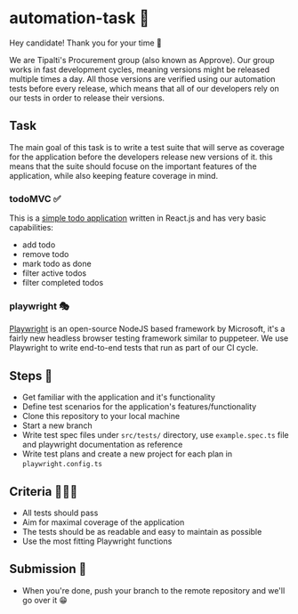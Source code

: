 # automation-task 🤖

Hey candidate! Thank you for your time 🙂

We are Tipalti's Procurement group (also known as Approve).
Our group works in fast development cycles, meaning versions might be released multiple times a day.
All those versions are verified using our automation tests before every release, which means that all of our developers rely on our tests in order to release their versions.

## Task
The main goal of this task is to write a test suite that will serve as coverage for the application before the developers release new versions of it.
this means that the suite should focuse on the important features of the application, while also keeping feature coverage in mind.

### todoMVC ✅
This is a [simple todo application](https://todomvc.com/examples/react/#/) written in React.js and has very basic capabilities:
- add todo
- remove todo
- mark todo as done
- filter active todos
- filter completed todos

### playwright 🎭
[Playwright](https://playwright.dev/docs/1.17/intro) is an open-source NodeJS based framework by Microsoft, it's a fairly new headless browser testing framework similar to puppeteer.
We use Playwright to write end-to-end tests that run as part of our CI cycle.

## Steps 📃
- Get familiar with the application and it's functionality
- Define test scenarios for the application's features/functionality
- Clone this repository to your local machine
- Start a new branch
- Write test spec files under `src/tests/` directory, use `example.spec.ts` file and playwright documentation as reference
- Write test plans and create a new project for each plan in `playwright.config.ts`

## Criteria 👨🏻‍🏫
- All tests should pass
- Aim for maximal coverage of the application
- The tests should be as readable and easy to maintain as possible
- Use the most fitting Playwright functions

## Submission 🏁
- When you're done, push your branch to the remote repository and we'll go over it 😁
